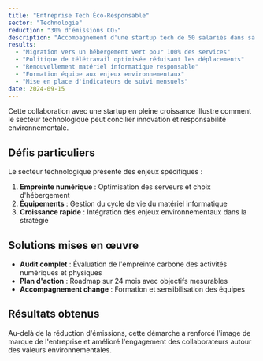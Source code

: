 ```yaml
---
title: "Entreprise Tech Éco-Responsable"
sector: "Technologie"
reduction: "30% d'émissions CO₂"
description: "Accompagnement d'une startup tech de 50 salariés dans sa stratégie de décarbonation numérique et physique."
results:
  - "Migration vers un hébergement vert pour 100% des services"
  - "Politique de télétravail optimisée réduisant les déplacements"
  - "Renouvellement matériel informatique responsable"
  - "Formation équipe aux enjeux environnementaux"
  - "Mise en place d'indicateurs de suivi mensuels"
date: 2024-09-15
---
```


Cette collaboration avec une startup en pleine croissance illustre comment le secteur technologique peut concilier innovation et responsabilité environnementale.

## Défis particuliers

Le secteur technologique présente des enjeux spécifiques :

1. **Empreinte numérique** : Optimisation des serveurs et choix d'hébergement
2. **Équipements** : Gestion du cycle de vie du matériel informatique
3. **Croissance rapide** : Intégration des enjeux environnementaux dans la stratégie

## Solutions mises en œuvre

- **Audit complet** : Évaluation de l'empreinte carbone des activités numériques et physiques
- **Plan d'action** : Roadmap sur 24 mois avec objectifs mesurables
- **Accompagnement change** : Formation et sensibilisation des équipes

## Résultats obtenus

Au-delà de la réduction d'émissions, cette démarche a renforcé l'image de marque de l'entreprise et amélioré l'engagement des collaborateurs autour des valeurs environnementales.